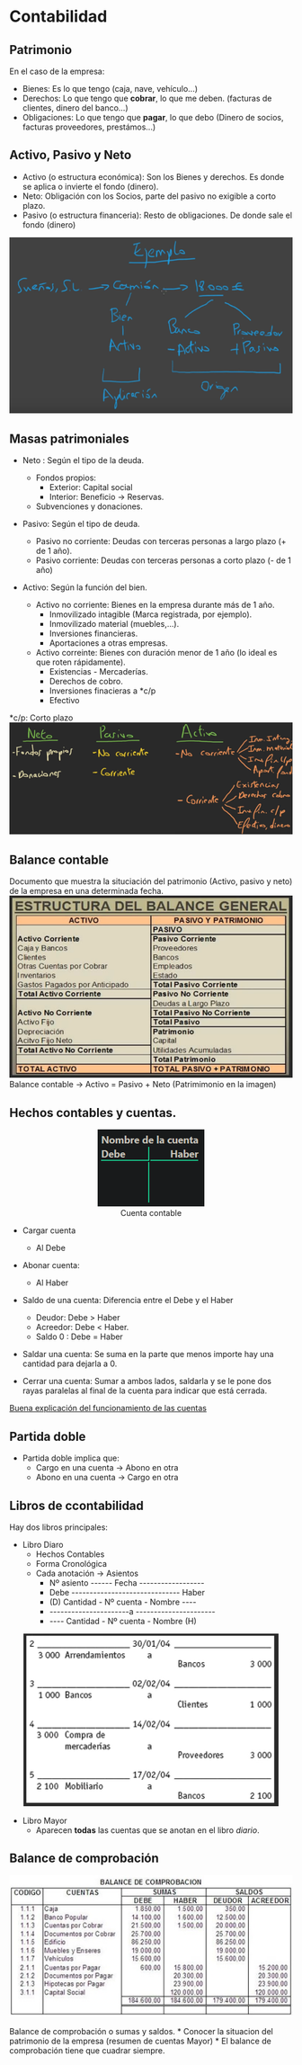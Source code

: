 
# Contabilidad
## Patrimonio

En el caso de la empresa:
* Bienes: Es lo que tengo (caja, nave, vehículo...)
* Derechos: Lo que tengo que **cobrar**, lo que me deben. (facturas de clientes, dinero del banco...)
* Obligaciones: Lo que tengo que **pagar**, lo que debo (Dinero de socios, facturas proveedores, prestámos...)
## Activo, Pasivo y Neto
* Activo (o estructura económica): Son los Bienes y derechos. Es donde se aplica o invierte el fondo (dinero). 
* Neto: Obligación con los Socios, parte del pasivo no exigible a corto plazo.
* Pasivo (o estructura financeria): Resto de obligaciones. De donde sale el fondo (dinero)

![EjemploContabilidad](https://raw.githubusercontent.com/marcospenalosa/marcospenalosa.github.io/master/_posts/img/apuntesContabilidad/ejemploActivoPasivo.png)
## Masas patrimoniales
* Neto : Según el tipo de la deuda.
  * Fondos propios:
    * Exterior: Capital social
    * Interior: Beneficio -> Reservas.
  * Subvenciones y donaciones.   
  
 * Pasivo: Según el tipo de deuda.
   * Pasivo no corriente: Deudas con terceras personas a largo plazo (+ de 1 año).
   * Pasivo corriente: Deudas con terceras personas a corto plazo (- de 1 año)
  
  * Activo: Según la función del bien.
    * Activo no corriente: Bienes en la empresa durante más de 1 año.
      * Inmovilizado intagible (Marca registrada, por ejemplo).
      * Inmovilizado material (muebles,...).
      * Inversiones financieras.
      * Aportaciones a otras empresas.
    * Activo correinte:  Bienes con duración menor de 1 año (lo ideal es que roten rápidamente).
      * Existencias - Mercaderías.
      * Derechos de cobro.
      * Inversiones finacieras a *c/p
      * Efectivo
    
*c/p: Corto plazo 
![Resumen](https://raw.githubusercontent.com/marcospenalosa/marcospenalosa.github.io/master/_posts/img/apuntesContabilidad/masasPatrimoniales.png)
## Balance contable
Documento que muestra la situciación del patrimonio (Activo, pasivo y neto) de la empresa en una determinada fecha.
![balanceContable.png](https://github.com/marcospenalosa/marcospenalosa.github.io/blob/master/_posts/img/apuntesContabilidad/balanceContable.png?raw=true)Balance contable -> Activo = Pasivo + Neto (Patrimimonio en la imagen)
## Hechos contables y cuentas.
<p align="center"><img src="https://raw.githubusercontent.com/marcospenalosa/marcospenalosa.github.io/master/_posts/img/apuntesContabilidad/cuentaContable.png"> <br>Cuenta contable</p>

* Cargar cuenta
  * Al Debe
 * Abonar cuenta:
   *  Al Haber
 
* Saldo de una cuenta: Diferencia entre el Debe y el Haber
  * Deudor: Debe > Haber
  * Acreedor: Debe < Haber.
  * Saldo 0 : Debe = Haber

* Saldar una cuenta: Se suma en la parte que menos importe hay una cantidad para dejarla a 0.
* Cerrar una cuenta: Sumar a ambos lados, saldarla y se le pone dos rayas paralelas al final de la cuenta para indicar que está cerrada.

[Buena explicación del funcionamiento de las cuentas](https://www.plangeneralcontable.com/?tit=funcionamiento-de-una-cuenta-contable&name=Abanfin&fid=econcep)
## Partida doble
* Partida doble implica que:
  *  Cargo en una cuenta -> Abono en otra
  *  Abono en una cuenta -> Cargo en otra
## Libros de ccontabilidad
Hay dos libros principales:
* Libro Diaro
  * Hechos Contables
  * Forma Cronológica
  * Cada anotación -> Asientos
    *  Nº asiento ------ Fecha ------------------
    * Debe ------------------------------ Haber  
    * (D) Cantidad - Nº cuenta - Nombre ----
    * ----------------------a ----------------------
    * ---- Cantidad - Nº cuenta - Nombre (H)
    
<p align="center"><img src="https://raw.githubusercontent.com/marcospenalosa/marcospenalosa.github.io/master/_posts/img/apuntesContabilidad/ejemploLibroDiarioAsientos.png"></p>

* Libro Mayor
  * Aparecen **todas** las cuentas que se anotan en el libro *diario*.
## Balance de comprobación

<p align="center"><img src="https://raw.githubusercontent.com/marcospenalosa/marcospenalosa.github.io/master/_posts/img/apuntesContabilidad/balanceComprobacion.jpg
"></p>
Balance de comprobación o sumas y saldos.
* Conocer la situacion del patrimonio de la empresa (resumen de cuentas Mayor)
* El balance de comprobación tiene que cuadrar siempre.

<!--stackedit_data:
eyJoaXN0b3J5IjpbMTE4MjU2ODk2MiwxODA4ODE0OTk2LC02ND
E0NjI3MTgsMTEwNjg2NDIzMCwtNjkwMjc4OTQ1LDg1Mzc1OTc2
OCwtMTAwOTE1NDkyNCwxOTM4ODI2MTUsMjcwMjk4NjgyLDE0NT
k2NTkxNjksLTEyNTE4ODUwNjgsMjk3MjQ0NjAwLDU0NDE5ODQ0
NywtMjA0NDM5NzgyMyw1OTg1ODk3MzIsLTIwNDQzOTc4MjMsMT
g2Mjk2MzQ1NywtMjA0NDM5NzgyMywtMTYyODMyMDg3MSwtMTYy
OTA1Nzg3Nl19
-->